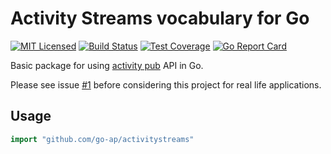 # Activity Streams vocabulary for Go

[![MIT Licensed](https://img.shields.io/github/license/go-ap/activitystreams.svg)](https://raw.githubusercontent.com/go-ap/activitystreams/master/LICENSE)
[![Build Status](https://builds.sr.ht/~mariusor/activitystreams.svg)](https://builds.sr.ht/~mariusor/activitystreams)
[![Test Coverage](https://img.shields.io/codecov/c/github/go-ap/activitypub.svg)](https://codecov.io/gh/go-ap/activitystreams)
[![Go Report Card](https://goreportcard.com/badge/github.com/go-ap/activitystreams)](https://goreportcard.com/report/github.com/go-ap/activitystreams)
<!-- [![Codacy Badge](https://api.codacy.com/project/badge/Grade/29664f7ae6c643bca76700143e912cd3)](https://www.codacy.com/app/go-ap/activitystreams/dashboard) -->

Basic package for using [activity pub](https://www.w3.org/TR/activitypub/#Overview) API in Go.

Please see issue [#1](https://github.com/go-ap/activitypub.go/issues/1) before considering this project for real life applications.

## Usage

```go
import "github.com/go-ap/activitystreams"
```

